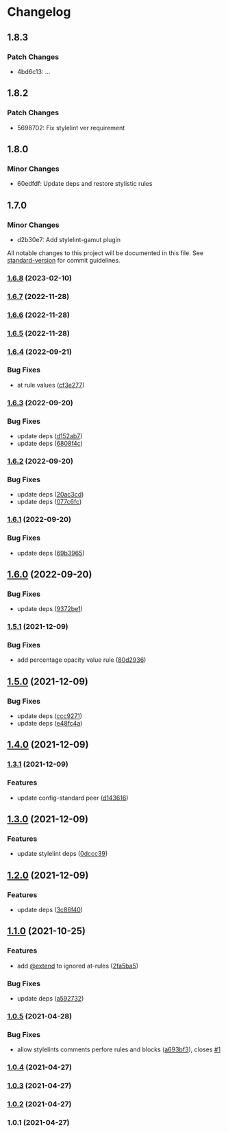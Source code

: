 # Changelog

## 1.8.3

### Patch Changes

- 4bd6c13: ...

## 1.8.2

### Patch Changes

- 5698702: Fix stylelint ver requirement

## 1.8.0

### Minor Changes

- 60edfdf: Update deps and restore stylistic rules

## 1.7.0

### Minor Changes

- d2b30e7: Add stylelint-gamut plugin

All notable changes to this project will be documented in this file. See [standard-version](https://github.com/conventional-changelog/standard-version) for commit guidelines.

### [1.6.8](https://github.com/equinusocio/stylelint-config-equinusocio/compare/v1.6.7...v1.6.8) (2023-02-10)

### [1.6.7](https://github.com/equinusocio/stylelint-config-equinusocio/compare/v1.6.6...v1.6.7) (2022-11-28)

### [1.6.6](https://github.com/equinusocio/stylelint-config-equinusocio/compare/v1.6.4...v1.6.6) (2022-11-28)

### [1.6.5](https://github.com/equinusocio/stylelint-config-equinusocio/compare/v1.6.4...v1.6.5) (2022-11-28)

### [1.6.4](https://github.com/equinusocio/stylelint-config-equinusocio/compare/v1.6.3...v1.6.4) (2022-09-21)

### Bug Fixes

- at rule values ([cf3e277](https://github.com/equinusocio/stylelint-config-equinusocio/commit/cf3e2777bfa2907c064f717773b1af1ce75724ff))

### [1.6.3](https://github.com/equinusocio/stylelint-config-equinusocio/compare/v1.6.2...v1.6.3) (2022-09-20)

### Bug Fixes

- update deps ([d152ab7](https://github.com/equinusocio/stylelint-config-equinusocio/commit/d152ab7eec40318273cadf8e9ec73f1fc15e36a2))
- update deps ([6808f4c](https://github.com/equinusocio/stylelint-config-equinusocio/commit/6808f4cad488a9a7c97080f2d66785c55f2707a3))

### [1.6.2](https://github.com/equinusocio/stylelint-config-equinusocio/compare/v1.6.1...v1.6.2) (2022-09-20)

### Bug Fixes

- update deps ([20ac3cd](https://github.com/equinusocio/stylelint-config-equinusocio/commit/20ac3cd7a74eb570731ce5cd052d2c2f3b0c310a))
- update deps ([077c6fc](https://github.com/equinusocio/stylelint-config-equinusocio/commit/077c6fc0ec4e0a3c95bb1b06e0bab62cb16ac370))

### [1.6.1](https://github.com/equinusocio/stylelint-config-equinusocio/compare/v1.6.0...v1.6.1) (2022-09-20)

### Bug Fixes

- update deps ([69b3965](https://github.com/equinusocio/stylelint-config-equinusocio/commit/69b396502b7ac53cf6456e64bc08ba5c9e43890c))

## [1.6.0](https://github.com/equinusocio/stylelint-config-equinusocio/compare/v1.5.1...v1.6.0) (2022-09-20)

### Bug Fixes

- update deps ([9372be1](https://github.com/equinusocio/stylelint-config-equinusocio/commit/9372be1568749d0369d31e14c91c38f76b7f3d7d))

### [1.5.1](https://github.com/equinusocio/stylelint-config-equinusocio/compare/v1.5.0...v1.5.1) (2021-12-09)

### Bug Fixes

- add percentage opacity value rule ([80d2936](https://github.com/equinusocio/stylelint-config-equinusocio/commit/80d29364ff789bfa72922bd5ddce43a670b5b45c))

## [1.5.0](https://github.com/equinusocio/stylelint-config-equinusocio/compare/v1.4.0...v1.5.0) (2021-12-09)

### Bug Fixes

- update deps ([ccc9271](https://github.com/equinusocio/stylelint-config-equinusocio/commit/ccc9271c6a36445a6cd59819840e2bb51c6b0253))
- update deps ([e48fc4a](https://github.com/equinusocio/stylelint-config-equinusocio/commit/e48fc4a7b00482e2303f90cc7503a680e40d0ef0))

## [1.4.0](https://github.com/equinusocio/stylelint-config-equinusocio/compare/v1.3.1...v1.4.0) (2021-12-09)

### [1.3.1](https://github.com/equinusocio/stylelint-config-equinusocio/compare/v1.3.0...v1.3.1) (2021-12-09)

### Features

- update config-standard peer ([d143616](https://github.com/equinusocio/stylelint-config-equinusocio/commit/d143616fa3a558e9d047b56a60627f03d20880be))

## [1.3.0](https://github.com/equinusocio/stylelint-config-equinusocio/compare/v1.2.0...v1.3.0) (2021-12-09)

### Features

- update stylelint deps ([0dccc39](https://github.com/equinusocio/stylelint-config-equinusocio/commit/0dccc39f1fc4285116da615edae1f3e8a1610b44))

## [1.2.0](https://github.com/equinusocio/stylelint-config-equinusocio/compare/v1.1.0...v1.2.0) (2021-12-09)

### Features

- update deps ([3c86f40](https://github.com/equinusocio/stylelint-config-equinusocio/commit/3c86f40afb908cc85bfc6196ea8a654e86727b44))

## [1.1.0](https://github.com/equinusocio/stylelint-config-equinusocio/compare/v1.0.5...v1.1.0) (2021-10-25)

### Features

- add [@extend](https://github.com/extend) to ignored at-rules ([2fa5ba5](https://github.com/equinusocio/stylelint-config-equinusocio/commit/2fa5ba54be41c013510cd9c1c805be777c87d5ab))

### Bug Fixes

- update deps ([a592732](https://github.com/equinusocio/stylelint-config-equinusocio/commit/a5927322431f1915d8e4f991343d95503f301f5c))

### [1.0.5](https://github.com/equinusocio/stylelint-config-equinusocio/compare/v1.0.4...v1.0.5) (2021-04-28)

### Bug Fixes

- allow stylelints comments perfore rules and blocks ([a693bf3](https://github.com/equinusocio/stylelint-config-equinusocio/commit/a693bf3542094d687f1610e6076b5adb60887c63)), closes [#1](https://github.com/equinusocio/stylelint-config-equinusocio/issues/1)

### [1.0.4](https://github.com/equinusocio/stylelint-config-equinusocio/compare/v1.0.3...v1.0.4) (2021-04-27)

### [1.0.3](https://github.com/equinusocio/stylelint-config-equinusocio/compare/v1.0.2...v1.0.3) (2021-04-27)

### [1.0.2](https://github.com/equinusocio/stylelint-config-equinusocio/compare/v1.0.1...v1.0.2) (2021-04-27)

### 1.0.1 (2021-04-27)
